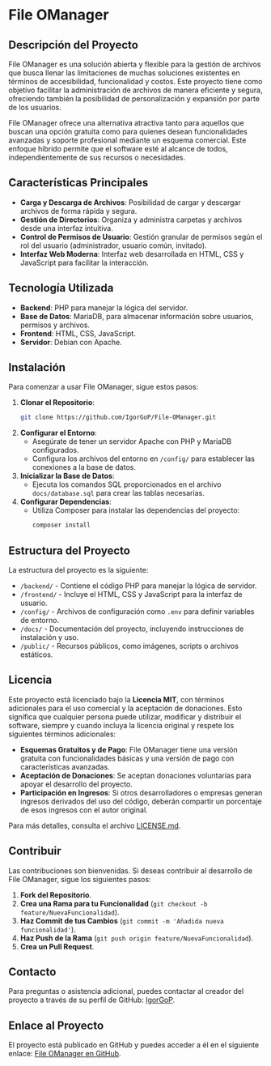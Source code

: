 # File OManager

## Descripción del Proyecto

File OManager es una solución abierta y flexible para la gestión de archivos que busca llenar las limitaciones de muchas soluciones existentes en términos de accesibilidad, funcionalidad y costos. Este proyecto tiene como objetivo facilitar la administración de archivos de manera eficiente y segura, ofreciendo también la posibilidad de personalización y expansión por parte de los usuarios.

File OManager ofrece una alternativa atractiva tanto para aquellos que buscan una opción gratuita como para quienes desean funcionalidades avanzadas y soporte profesional mediante un esquema comercial. Este enfoque híbrido permite que el software esté al alcance de todos, independientemente de sus recursos o necesidades.

## Características Principales

- **Carga y Descarga de Archivos**: Posibilidad de cargar y descargar archivos de forma rápida y segura.
- **Gestión de Directorios**: Organiza y administra carpetas y archivos desde una interfaz intuitiva.
- **Control de Permisos de Usuario**: Gestión granular de permisos según el rol del usuario (administrador, usuario común, invitado).
- **Interfaz Web Moderna**: Interfaz web desarrollada en HTML, CSS y JavaScript para facilitar la interacción.

## Tecnología Utilizada

- **Backend**: PHP para manejar la lógica del servidor.
- **Base de Datos**: MariaDB, para almacenar información sobre usuarios, permisos y archivos.
- **Frontend**: HTML, CSS, JavaScript.
- **Servidor**: Debian con Apache.

## Instalación

Para comenzar a usar File OManager, sigue estos pasos:

1. **Clonar el Repositorio**:
   ```bash
   git clone https://github.com/IgorGoP/File-OManager.git
   ```
2. **Configurar el Entorno**:
   - Asegúrate de tener un servidor Apache con PHP y MariaDB configurados.
   - Configura los archivos del entorno en `/config/` para establecer las conexiones a la base de datos.
3. **Inicializar la Base de Datos**:
   - Ejecuta los comandos SQL proporcionados en el archivo `docs/database.sql` para crear las tablas necesarias.
4. **Configurar Dependencias**:
   - Utiliza Composer para instalar las dependencias del proyecto:
     ```bash
     composer install
     ```

## Estructura del Proyecto

La estructura del proyecto es la siguiente:

- `/backend/` - Contiene el código PHP para manejar la lógica de servidor.
- `/frontend/` - Incluye el HTML, CSS y JavaScript para la interfaz de usuario.
- `/config/` - Archivos de configuración como `.env` para definir variables de entorno.
- `/docs/` - Documentación del proyecto, incluyendo instrucciones de instalación y uso.
- `/public/` - Recursos públicos, como imágenes, scripts o archivos estáticos.

## Licencia

Este proyecto está licenciado bajo la **Licencia MIT**, con términos adicionales para el uso comercial y la aceptación de donaciones. Esto significa que cualquier persona puede utilizar, modificar y distribuir el software, siempre y cuando incluya la licencia original y respete los siguientes términos adicionales:

- **Esquemas Gratuitos y de Pago**: File OManager tiene una versión gratuita con funcionalidades básicas y una versión de pago con características avanzadas.
- **Aceptación de Donaciones**: Se aceptan donaciones voluntarias para apoyar el desarrollo del proyecto.
- **Participación en Ingresos**: Si otros desarrolladores o empresas generan ingresos derivados del uso del código, deberán compartir un porcentaje de esos ingresos con el autor original.

Para más detalles, consulta el archivo [LICENSE.md](./LICENSE.md).

## Contribuir

Las contribuciones son bienvenidas. Si deseas contribuir al desarrollo de File OManager, sigue los siguientes pasos:

1. **Fork del Repositorio**.
2. **Crea una Rama para tu Funcionalidad** (`git checkout -b feature/NuevaFuncionalidad`).
3. **Haz Commit de tus Cambios** (`git commit -m 'Añadida nueva funcionalidad'`).
4. **Haz Push de la Rama** (`git push origin feature/NuevaFuncionalidad`).
5. **Crea un Pull Request**.

## Contacto

Para preguntas o asistencia adicional, puedes contactar al creador del proyecto a través de su perfil de GitHub: [IgorGoP](https://github.com/IgorGoP).

## Enlace al Proyecto

El proyecto está publicado en GitHub y puedes acceder a él en el siguiente enlace: [File OManager en GitHub](https://github.com/IgorGoP/File-OManager).


